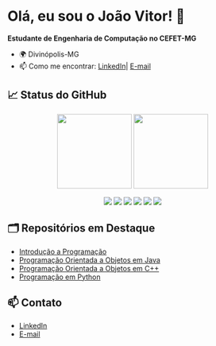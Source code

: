 # Olá, eu sou o João Vitor! 👋

**Estudante de Engenharia de Computação no CEFET-MG**

- 🌍 Divinópolis-MG
- 📫 Como me encontrar: [LinkedIn](https://www.linkedin.com/in/jo%C3%A3o-v%C3%ADtor-lobato-romualdo-974b02339/)| [E-mail](joaovitorlobatoromualdo16@gmail.com)
  


## 📈 Status do GitHub

<div align="center">
  <img height="150em" src="https://github-readme-stats.vercel.app/api?username=joaovitor3105&show_icons=true&theme=dark&include_all_commits=true&count_private=true"/>
  <img height="150em" src="https://github-readme-stats.vercel.app/api/top-langs/?username=joaovitor3105&layout=compact&langs_count=7&theme=dark"/>
</div>

<p align="center">
  <img src="https://img.shields.io/badge/C-00599C?style=for-the-badge&logo=c&logoColor=white">
  <img src="https://img.shields.io/badge/Python-3776AB?style=for-the-badge&logo=python&logoColor=white">
  <img src="https://img.shields.io/badge/Java-ED8B00?style=for-the-badge&logo=java&logoColor=white">
  <img src="https://img.shields.io/badge/C%2B%2B-00599C?style=for-the-badge&logo=c%2B%2B&logoColor=white">
  <img src="https://img.shields.io/badge/Git-F05032?style=for-the-badge&logo=git&logoColor=white">
  <img src="https://img.shields.io/badge/GitHub-181717?style=for-the-badge&logo=github&logoColor=white">
</p>

## 🗂️ Repositórios em Destaque

- [Introdução a Programação](https://github.com/joaovitor3105/Introducao_Programacao)
- [Programação Orientada a Objetos em Java](https://github.com/joaovitor3105/Programacao_Orientada_Objetos_Java)
- [Programação Orientada a Objetos em C++](https://github.com/joaovitor3105/Programacao_Orientada_Objetos_C-)
- [Programação em Python](https://github.com/joaovitor3105/Programacao_em_Python)


## 📫 Contato

- [LinkedIn](https://www.linkedin.com/in/jo%C3%A3o-v%C3%ADtor-lobato-romualdo-974b02339/)
- [E-mail](joaovitorlobatoromualdo16@gmail.com)
